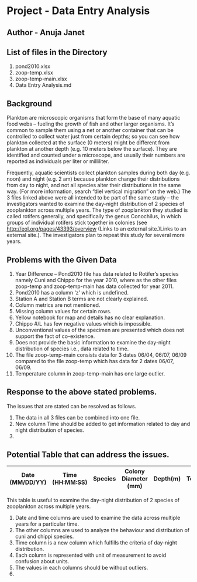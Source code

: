 # Project - Data Entry Analysis
## Author - Anuja Janet

## List of files in the Directory

1. pond2010.xlsx
2. zoop-temp.xlsx
3. zoop-temp-main.xlsx
4. Data Entry Analysis.md

## Background
Plankton are microscopic organisms that form the base of many aquatic food webs – fueling the growth of fish and other larger organisms. It’s common to sample them using a net or another container that can be controlled to collect water just from certain depths; so you can see how plankton collected at the surface (0 meters) might be different from plankton at another depth (e.g. 10 meters below the surface).
They are identified and counted under a microscope, and usually their numbers are reported as individuals per liter or milliliter.

Frequently, aquatic scientists collect plankton samples during both day (e.g. noon) and night (e.g. 2 am) because plankton change their distributions from day to night, and not all species alter their distributions in the same way. (For more information, search “diel vertical migration” on the web.)
The 3 files linked above were all intended to be part of the same study – the investigators wanted to examine the day-night distribution of 2 species of zooplankton across multiple years. The type of zooplankton they studied is called rotifers generally, and specifically the genus Conochilus, in which groups of individual rotifers stick together in colonies (see http://eol.org/pages/43393/overview (Links to an external site.)Links to an external site.). The investigators plan to repeat this study for several more years.

## Problems with the Given Data
1.	Year Difference – Pond2010 file has data related to Rotifer’s species namely Cuni and Chippo for the year 2010, where as the 		other files zoop-temp and zoop-temp-main has data collected for year 2011.
2.	Pond2010 has a column ‘z’ which is undefined.
3.	Station A and Station B terms are not clearly explained. 
4.	Column metrics are not mentioned.
5.	Missing column values for certain rows.
6.	Yellow notebook for map and details has no clear explanation.
7.	Chippo #/L has few negative values which is impossible.
8.	Unconventional values of the specimen are presented which does not support the fact of co-existence.
9.	Does not provide the basic information to examine the day-night distribution of species i.e., data related to time.
10.	The file zoop-temp-main consists data for 3 dates 06/04, 06/07, 06/09 compared to the file zoop-temp which has data 
	for 2 dates 06/07, 06/09.
11.	Temperature column in zoop-temp-main has one large outlier.

## Response to the above stated problems.
The issues that are stated can be resolved as follows.
1. The data in all 3 files can be combined into one file.
2. New column Time should be added to get information related to day and night distribution of species.
3. 
## Potential Table that can address the issues.

| Date (MM/DD/YY) | Time (HH:MM:SS) | Species | Colony Diameter (mm) | Depth(m) | Temperature(celsius) | Cuni #/L | Cuni ColonySize(mm) | Chippo #/L | Chippo ColonySize(mm) | Chla |
|-----------------|-----------------|---------|----------------------|----------|----------------------|----------|---------------------|------------|-----------------------|------|
This table is useful to examine the day-night distribution of 2 species of zooplankton across multiple years.
1. Date and time columns are used to examine the data across multiple years for a particular time.
2. The other columns are used to analyze the behaviour and distribution of cuni and chippi species.
3. Time column is a new column which fulfills the criteria of day-night distribution.
4. Each column is represented with unit of measurement to avoid confusion about units.
5. The values in each columns should be without outliers.
6. 
